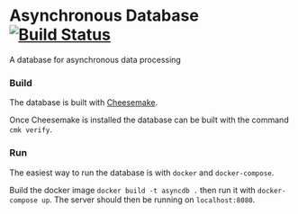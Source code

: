 # Asynchronous Database [![Build Status](https://app.travis-ci.com/MartinRixham/AsynchronousDatabase.svg?branch=master)](https://app.travis-ci.com/MartinRixham/AsynchronousDatabase)
A database for asynchronous data processing

### Build

The database is built with [Cheesemake](https://github.com/martinrixham/cheesemake).

Once Cheesemake is installed the database can be built with the command `cmk verify`.

### Run

The easiest way to run the database is with `docker` and `docker-compose`.

Build the docker image `docker build -t asyncdb .` then run it with `docker-compose up`.
The server should then be running on `localhost:8080`.
